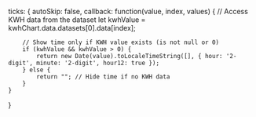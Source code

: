 ticks: {
    autoSkip: false,
    callback: function(value, index, values) {
        // Access KWH data from the dataset
        let kwhValue = kwhChart.data.datasets[0].data[index];

        // Show time only if KWH value exists (is not null or 0)
        if (kwhValue && kwhValue > 0) {
            return new Date(value).toLocaleTimeString([], { hour: '2-digit', minute: '2-digit', hour12: true });
        } else {
            return ""; // Hide time if no KWH data
        }
    }
}